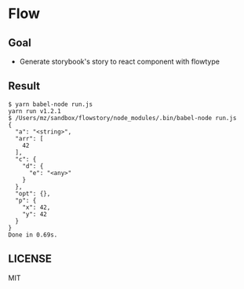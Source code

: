 # Flow

## Goal

* Generate storybook's story to react component with flowtype

## Result

```
$ yarn babel-node run.js
yarn run v1.2.1
$ /Users/mz/sandbox/flowstory/node_modules/.bin/babel-node run.js
{
  "a": "<string>",
  "arr": [
    42
  ],
  "c": {
    "d": {
      "e": "<any>"
    }
  },
  "opt": {},
  "p": {
    "x": 42,
    "y": 42
  }
}
Done in 0.69s.
```

## LICENSE

MIT
